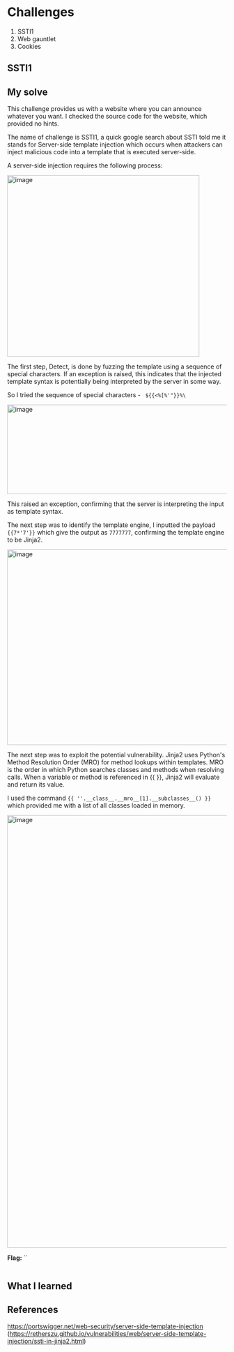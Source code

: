 # Challenges
1. SSTI1
2. Web gauntlet
3. Cookies

## SSTI1

## My solve

This challenge provides us with a website where you can announce whatever you want. I checked the source code for the website, which provided no hints.

The name of challenge is SSTI1, a quick google search about SSTI told me it stands for Server-side template injection which occurs when attackers can inject malicious code into a template that is executed server-side. 

A server-side injection requires the following process: 

<img width="441" height="416" alt="image" src="https://github.com/user-attachments/assets/8f66ba34-d6b1-4654-a554-171008898bc2" />

The first step, Detect, is done by fuzzing the template using a sequence of special characters. If an exception is raised, this indicates that the injected template syntax is potentially being interpreted by the server in some way. 

So I tried the sequence of special characters - `` ${{<%[%'"}}%\`` 

<img width="1601" height="205" alt="image" src="https://github.com/user-attachments/assets/d833d165-7ade-4be9-b5d9-2c0d67b50e13" />

This raised an exception, confirming that the server is interpreting the input as template syntax. 

The next step was to identify the template engine, I inputted the payload ``{{7*'7'}}`` which give the output as `` 7777777 ``, confirming the template engine to be Jinja2. 

<img width="895" height="448" alt="image" src="https://github.com/user-attachments/assets/c0b9458f-755c-4207-96a1-6f07f2090497" />

The next step was to exploit the potential vulnerability. Jinja2 uses Python's Method Resolution Order (MRO) for method lookups within templates. MRO is the order in which Python searches classes and methods when resolving calls.
When a variable or method is referenced in {{ }}, Jinja2 will evaluate and return its value. 

I used the command ``{{ ''.__class__.__mro__[1].__subclasses__() }}`` which provided me with a list of all classes loaded in memory. 

<img width="1835" height="992" alt="image" src="https://github.com/user-attachments/assets/29ee6d8a-3dbc-436f-8028-dc0acee56b09" />



**Flag:** ``
```bash

```

## What I learned




## References 
https://portswigger.net/web-security/server-side-template-injection
(https://retherszu.github.io/vulnerabilities/web/server-side-template-injection/ssti-in-jinja2.html)

